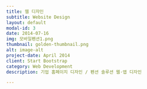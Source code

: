 ```yaml
---
title: 웹 디자인
subtitle: Website Design
layout: default
modal-id: 3
date: 2014-07-16
img: 모바일펜션1.png
thumbnail: golden-thumbnail.png
alt: image-alt
project-date: April 2014
client: Start Bootstrap
category: Web Development
description: 기업 홈페이지 디자인 / 펜션 솔루션 웹·앱 디자인

---
```

